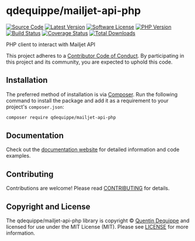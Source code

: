# qdequippe/mailjet-api-php

[![Source Code][badge-source]][source]
[![Latest Version][badge-release]][packagist]
[![Software License][badge-license]][license]
[![PHP Version][badge-php]][php]
[![Build Status][badge-build]][build]
[![Coverage Status][badge-coverage]][coverage]
[![Total Downloads][badge-downloads]][downloads]

PHP client to interact with Mailjet API

This project adheres to a [Contributor Code of Conduct][conduct]. By
participating in this project and its community, you are expected to uphold this
code.


## Installation

The preferred method of installation is via [Composer][]. Run the following
command to install the package and add it as a requirement to your project's
`composer.json`:

```bash
composer require qdequippe/mailjet-api-php
```


## Documentation

Check out the [documentation website][documentation] for detailed information
and code examples.


## Contributing

Contributions are welcome! Please read [CONTRIBUTING][] for details.


## Copyright and License

The qdequippe/mailjet-api-php library is copyright © [Quentin Dequippe](https://dequippe.tech)
and licensed for use under the MIT License (MIT). Please see [LICENSE][] for
more information.


[conduct]: https://github.com/qdequippe/mailjet-api-php/blob/main/.github/CODE_OF_CONDUCT.md
[composer]: http://getcomposer.org/
[documentation]: https://qdequippe.github.io/mailjet-api-php/
[contributing]: https://github.com/qdequippe/mailjet-api-php/blob/main/.github/CONTRIBUTING.md

[badge-source]: http://img.shields.io/badge/source-qdequippe/mailjet--api--php-blue.svg?style=flat-square
[badge-release]: https://img.shields.io/packagist/v/qdequippe/mailjet-api-php.svg?style=flat-square&label=release
[badge-license]: https://img.shields.io/packagist/l/qdequippe/mailjet-api-php.svg?style=flat-square
[badge-php]: https://img.shields.io/packagist/php-v/qdequippe/mailjet-api-php.svg?style=flat-square
[badge-build]: https://img.shields.io/travis/qdequippe/mailjet-api-php/main.svg?style=flat-square
[badge-coverage]: https://img.shields.io/coveralls/github/qdequippe/mailjet-api-php/main.svg?style=flat-square
[badge-downloads]: https://img.shields.io/packagist/dt/qdequippe/mailjet-api-php.svg?style=flat-square&colorB=mediumvioletred

[source]: https://github.com/qdequippe/mailjet-api-php
[packagist]: https://packagist.org/packages/qdequippe/mailjet-api-php
[license]: https://github.com/qdequippe/mailjet-api-php/blob/main/LICENSE
[php]: https://php.net
[build]: https://travis-ci.org/qdequippe/mailjet-api-php
[coverage]: https://coveralls.io/r/qdequippe/mailjet-api-php?branch=main
[downloads]: https://packagist.org/packages/qdequippe/mailjet-api-php
